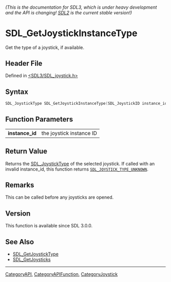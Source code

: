 ###### (This is the documentation for SDL3, which is under heavy development and the API is changing! [SDL2](https://wiki.libsdl.org/SDL2/) is the current stable version!)
# SDL_GetJoystickInstanceType

Get the type of a joystick, if available.

## Header File

Defined in [<SDL3/SDL_joystick.h>](https://github.com/libsdl-org/SDL/blob/main/include/SDL3/SDL_joystick.h)

## Syntax

```c
SDL_JoystickType SDL_GetJoystickInstanceType(SDL_JoystickID instance_id);

```

## Function Parameters

|                     |                          |
| ------------------- | ------------------------ |
| **instance_id**     | the joystick instance ID |

## Return Value

Returns the [SDL_JoystickType](SDL_JoystickType) of the selected joystick.
If called with an invalid instance_id, this function returns
[`SDL_JOYSTICK_TYPE_UNKNOWN`](SDL_JOYSTICK_TYPE_UNKNOWN).

## Remarks

This can be called before any joysticks are opened.

## Version

This function is available since SDL 3.0.0.

## See Also

- [SDL_GetJoystickType](SDL_GetJoystickType)
- [SDL_GetJoysticks](SDL_GetJoysticks)

----
[CategoryAPI](CategoryAPI), [CategoryAPIFunction](CategoryAPIFunction), [CategoryJoystick](CategoryJoystick)

